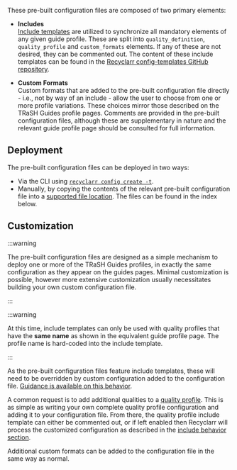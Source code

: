 These pre-built configuration files are composed of two primary elements:

- **Includes**<br/>
  [Include templates][include-templates] are utilized to synchronize all mandatory elements of any
  given guide profile. These are split into `quality_definition`, `quality_profile` and
  `custom_formats` elements. If any of these are not desired, they can be commented out. The content
  of these include templates can be found in the [Recyclarr config-templates GitHub
  repository][config-templates-repo].

  [include-templates]: https://recyclarr.dev/wiki/yaml/config-reference/include/#template
  [config-templates-repo]: https://github.com/recyclarr/config-templates

- **Custom Formats**<br/>
  Custom formats that are added to the pre-built configuration file directly - i.e., not by way of
  an include - allow the user to choose from one or more profile variations. These choices mirror
  those described on the TRaSH Guides profile pages. Comments are provided in the pre-built
  configuration files, although these are supplementary in nature and the relevant guide profile
  page should be consulted for full information.

## Deployment

The pre-built configuration files can be deployed in two ways:

- Via the CLI using [`recyclarr config create -t`][cli].
- Manually, by copying the contents of the relevant pre-built configuration file into a [supported
  file location][file-structure]. The files can be found in the index below.

## Customization

:::warning

The pre-built configuration files are designed as a simple mechanism to deploy one or more of the
TRaSH Guides profiles, in exactly the same configuration as they appear on the guides pages. Minimal
customization is possible, however more extensive customization usually necessitates building your
own custom configuration file.

:::

:::warning

At this time, include templates can only be used with quality profiles that have the **same name**
as shown in the equivalent guide profile page. The profile name is hard-coded into the include
template.

:::

As the pre-built configuration files feature include templates, these will need to be overridden by
custom configuration added to the configuration file. [Guidance is available on this
behavior][behavior].

A common request is to add additional qualities to a [quality profile][config-qp]. This is as simple
as writing your own complete quality profile configuration and adding it to your configuration file.
From there, the quality profile include template can either be commented out, or if left enabled
then Recyclarr will process the customized configuration as described in the [include behavior
section][include-qp].

Additional custom formats can be added to the configuration file in the same way as normal.

[cli]: ./cli/config/config-create.md#template
[file-structure]: ./file-structure.md#default-yaml
[behavior]: ./behavior/include.md
[config-qp]: ./yaml/config-reference/quality-profiles.md
[include-qp]: ./behavior/include.md#quality-profiles
